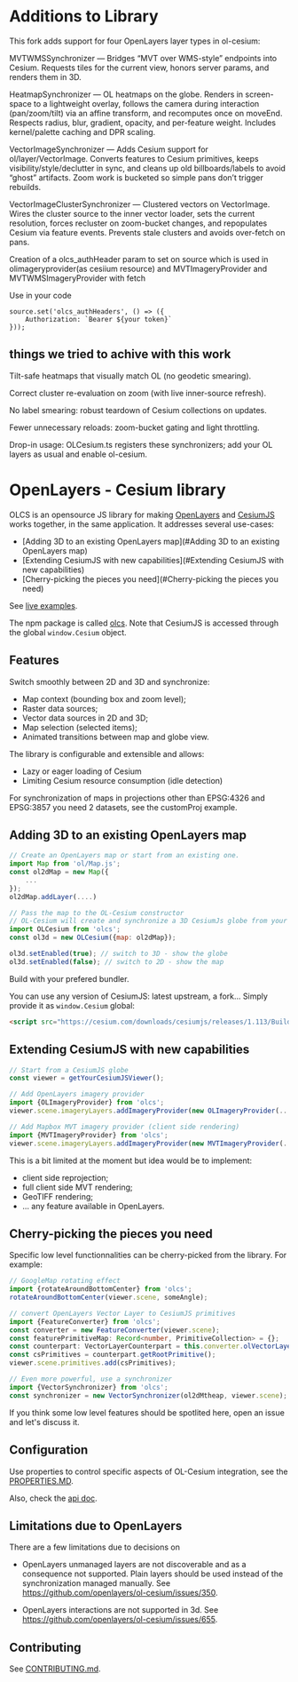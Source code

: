 # Additions to Library

This fork adds support for four OpenLayers layer types in ol-cesium:

MVTWMSSynchronizer — Bridges “MVT over WMS-style” endpoints into Cesium. Requests tiles for the current view, honors server params, and renders them in 3D.

HeatmapSynchronizer — OL heatmaps on the globe. Renders in screen-space to a lightweight overlay, follows the camera during interaction (pan/zoom/tilt) via an affine transform, and recomputes once on moveEnd. Respects radius, blur, gradient, opacity, and per-feature weight. Includes kernel/palette caching and DPR scaling.

VectorImageSynchronizer — Adds Cesium support for ol/layer/VectorImage. Converts features to Cesium primitives, keeps visibility/style/declutter in sync, and cleans up old billboards/labels to avoid “ghost” artifacts. Zoom work is bucketed so simple pans don’t trigger rebuilds.

VectorImageClusterSynchronizer — Clustered vectors on VectorImage. Wires the cluster source to the inner vector loader, sets the current resolution, forces recluster on zoom-bucket changes, and repopulates Cesium via feature events. Prevents stale clusters and avoids over-fetch on pans.

Creation of a olcs_authHeader param to set on source which is used in olimageryprovider(as cesiium resource) and MVTImageryProvider and MVTWMSImageryProvider with fetch

Use in your code
```
source.set('olcs_authHeaders', () => ({
    Authorization: `Bearer ${your token}`
}));
```

## things we tried to achive with this work

Tilt-safe heatmaps that visually match OL (no geodetic smearing).

Correct cluster re-evaluation on zoom (with live inner-source refresh).

No label smearing: robust teardown of Cesium collections on updates.

Fewer unnecessary reloads: zoom-bucket gating and light throttling.

Drop-in usage: OLCesium.ts registers these synchronizers; add your OL layers as usual and enable ol-cesium.

# OpenLayers - Cesium library

OLCS is an opensource JS library for making [OpenLayers](https://openlayers.org/) and [CesiumJS](https://cesium.com/platform/cesiumjs/) works together, in the same application.
It addresses several use-cases:

- [Adding 3D to an existing OpenLayers map](#Adding 3D to an existing OpenLayers map)
- [Extending CesiumJS with new capabilities](#Extending CesiumJS with new capabilities)
- [Cherry-picking the pieces you need](#Cherry-picking the pieces you need)

See [live examples](https://openlayers.org/ol-cesium/examples/).

The npm package is called [olcs](https://www.npmjs.com/package/olcs).
Note that CesiumJS is accessed through the global `window.Cesium` object.

## Features

Switch smoothly between 2D and 3D and synchronize:

- Map context (bounding box and zoom level);
- Raster data sources;
- Vector data sources in 2D and 3D;
- Map selection (selected items);
- Animated transitions between map and globe view.

The library is configurable and extensible and allows:

- Lazy or eager loading of Cesium
- Limiting Cesium resource consumption (idle detection)

For synchronization of maps in projections other than EPSG:4326 and EPSG:3857 you need 2 datasets, see the customProj example.

## Adding 3D to an existing OpenLayers map

```js
// Create an OpenLayers map or start from an existing one.
import Map from 'ol/Map.js';
const ol2dMap = new Map({
    ...
});
ol2dMap.addLayer(....)
```

```js
// Pass the map to the OL-Cesium constructor
// OL-Cesium will create and synchronize a 3D CesiumJs globe from your layers and data.
import OLCesium from 'olcs';
const ol3d = new OLCesium({map: ol2dMap});
```

```js
ol3d.setEnabled(true); // switch to 3D - show the globe
ol3d.setEnabled(false); // switch to 2D - show the map
```

Build with your prefered bundler.

You can use any version of CesiumJS: latest upstream, a fork...
Simply provide it as `window.Cesium` global:

```html
<script src="https://cesium.com/downloads/cesiumjs/releases/1.113/Build/Cesium/Cesium.js"></script>
```

## Extending CesiumJS with new capabilities

```js
// Start from a CesiumJS globe
const viewer = getYourCesiumJSViewer();

// Add OpenLayers imagery provider
import {OLImageryProvider} from 'olcs';
viewer.scene.imageryLayers.addImageryProvider(new OLImageryProvider(...));

// Add Mapbox MVT imagery provider (client side rendering)
import {MVTImageryProvider} from 'olcs';
viewer.scene.imageryLayers.addImageryProvider(new MVTImageryProvider(...));
```

This is a bit limited at the moment but idea would be to implement:

- client side reprojection;
- full client side MVT rendering;
- GeoTIFF rendering;
- ... any feature available in OpenLayers.

## Cherry-picking the pieces you need

Specific low level functionnalities can be cherry-picked from the library.
For example:

```js
// GoogleMap rotating effect
import {rotateAroundBottomCenter} from 'olcs';
rotateAroundBottomCenter(viewer.scene, someAngle);
```

```ts
// convert OpenLayers Vector Layer to CesiumJS primitives
import {FeatureConverter} from 'olcs';
const converter = new FeatureConverter(viewer.scene);
const featurePrimitiveMap: Record<number, PrimitiveCollection> = {};
const counterpart: VectorLayerCounterpart = this.converter.olVectorLayerToCesium(olLayer, view, featurePrimitiveMap);
const csPrimitives = counterpart.getRootPrimitive();
viewer.scene.primitives.add(csPrimitives);
```

```js
// Even more powerful, use a synchronizer
import {VectorSynchronizer} from 'olcs';
const synchronizer = new VectorSynchronizer(ol2dMtheap, viewer.scene);
```

If you think some low level features should be spotlited here, open an issue and let's discuss it.

## Configuration

Use properties to control specific aspects of OL-Cesium integration, see the [PROPERTIES.MD](https://github.com/openlayers/ol-cesium/blob/master/PROPERTIES.md).

Also, check the [api doc](https://openlayers.org/ol-cesium/apidoc/).

## Limitations due to OpenLayers

There are a few limitations due to decisions on

- OpenLayers unmanaged layers are not discoverable and as a consequence not
supported. Plain layers should be used instead of the synchronization managed
manually. See https://github.com/openlayers/ol-cesium/issues/350.

- OpenLayers interactions are not supported in 3d. See https://github.com/openlayers/ol-cesium/issues/655.

## Contributing

See [CONTRIBUTING.md](./CONTRIBUTING.md).
